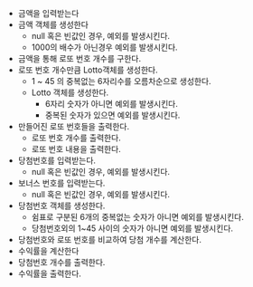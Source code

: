 * 금액을 입력받는다
* 금액 객체를 생성한다
   - null 혹은 빈값인 경우, 예외를 발생시킨다.
   - 1000의 배수가 아닌경우 예외를 발생시킨다.
* 금액을 통해 로또 번호 개수를 구한다.
* 로또 번호 개수만큼 Lotto객체를 생성한다.
  - 1 ~ 45 의 중복없는 6자리수를 오름차순으로 생성한다.
  - Lotto 객체를 생성한다.
      - 6자리 숫자가 아니면 예외를 발생시킨다.
      - 중복된 숫자가 있으면 예외를 발생시킨다.
* 만들어진 로또 번호들을 출력한다.
   - 로또 번호 개수를 출력한다.
   - 로또 번호 내용을 출력한다.
* 당첨번호를 입력받는다.
   - null 혹은 빈값인 경우, 예외를 발생시킨다.
* 보너스 번호를 입력받는다.
   - null 혹은 빈값인 경우, 예외를 발생시킨다.
* 당첨번호 객체를 생성한다.
  - 쉼표로 구분된 6개의 중복없는 숫자가 아니면 예외를 발생시킨다.
  - 당첨번호외의 1~45 사이의 숫자가 아니면 예외를 발생시킨다.
* 당첨번호와 로또 번호를 비교하여 당첨 개수를 계산한다.
* 수익률을 계산한다
* 당첨번호 개수를 출력한다.
* 수익률을 출력한다.